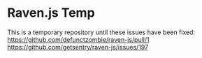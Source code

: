 # Raven.js Temp

This is a temporary repository until these issues have been fixed:
https://github.com/defunctzombie/raven-js/pull/1
https://github.com/getsentry/raven-js/issues/197

